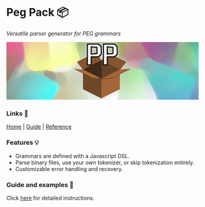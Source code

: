# Peg Pack 📦

*Versatile parser generator for PEG grammars*

![Peg Pack banner](banner.png)

### Links 🔗

[Home](http://peg-pack.netlify.app) | [Guide](http://peg-pack.netlify.app/docs/guide) | [Reference](http://peg-pack.netlify.app/docs/reference)

### Features 💡

* Grammars are defined with a Javascript DSL.
* Parse binary files, use your own tokenizer, or skip tokenization entirely.
* Customizable error handling and recovery.

### Guide and examples 📖

Click [here](http://peg-pack.netlify.app/docs/guide) for detailed instructions.